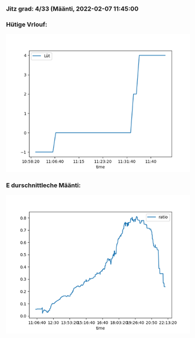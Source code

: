 ### Jitz grad: 4/33 (Määnti, 2022-02-07 11:45:00

### Hütige Vrlouf:
![Graph](Today.png)

### E durschnittleche Määnti:
![Graph](Määnti.png)